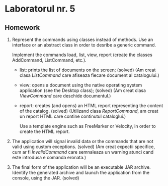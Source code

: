 # Laboratorul nr. 5

## Homework

1. Represent the commands using classes instead of methods. Use an interface or an abstract class in order to desribe a generic command.
   
   Implement the commands load, list, view, report (create the classes AddCommand, ListCommand, etc.).
   * list: prints the list of documents on the screen; (solved) (Am creat clasa *ListCommand* care afiseaza fiecare document al catalogului.)
   * view: opens a document using the native operating system application (see the Desktop class); (solved) (Am creat clasa *ViewCommand* care deschide documentul.)
   * report: creates (and opens) an HTML report representing the content of the catalog. (solved) (Utilizand clasa *ReportCommand*, am creat un report HTML care contine continutul cataloglui.)
   
      Use a template engine such as FreeMarker or Velocity, in order to create the HTML report.
2. The application will signal invalid data or the commands that are not valid using custom exceptions. (solved) (Am creat expectii specifice, cum ar fi *InvalidCommand* care semnaleaza un warning atunci cand este introdusa e comanda eronata.)
3. The final form of the application will be an executable JAR archive. Identify the generated archive and launch the application from the console, using the JAR. (solved)